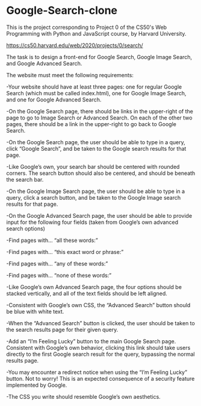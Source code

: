# Google-Search-clone

This is the project corresponding to Project 0 of the CS50's Web Programming with Python and JavaScript course, by Harvard University.

https://cs50.harvard.edu/web/2020/projects/0/search/

The task is to design a front-end for Google Search, Google Image Search, and Google Advanced Search.


The website must meet the following requirements:

-Your website should have at least three pages: one for regular Google Search (which must be called index.html), one for Google Image Search, and one for Google Advanced Search.

-On the Google Search page, there should be links in the upper-right of the page to go to Image Search or Advanced Search. On each of the other two pages, there should be a link in the upper-right to go back to Google Search.

-On the Google Search page, the user should be able to type in a query, click “Google Search”, and be taken to the Google search results for that page.

-Like Google’s own, your search bar should be centered with rounded corners. The search button should also be centered, and should be beneath the search bar.

-On the Google Image Search page, the user should be able to type in a query, click a search button, and be taken to the Google Image search results for that page.

-On the Google Advanced Search page, the user should be able to provide input for the following four fields (taken from Google’s own advanced search options)

-Find pages with… “all these words:”

-Find pages with… “this exact word or phrase:”

-Find pages with… “any of these words:”

-Find pages with… “none of these words:”

-Like Google’s own Advanced Search page, the four options should be stacked vertically, and all of the text fields should be left aligned.

-Consistent with Google’s own CSS, the “Advanced Search” button should be blue with white text.

-When the “Advanced Search” button is clicked, the user should be taken to the search results page for their given query.

-Add an “I’m Feeling Lucky” button to the main Google Search page. Consistent with Google’s own behavior, clicking this link should take users directly to the first Google search result for the query, bypassing the normal results page.

-You may encounter a redirect notice when using the “I’m Feeling Lucky” button. Not to worry! This is an expected consequence of a security feature implemented by Google.

-The CSS you write should resemble Google’s own aesthetics.

